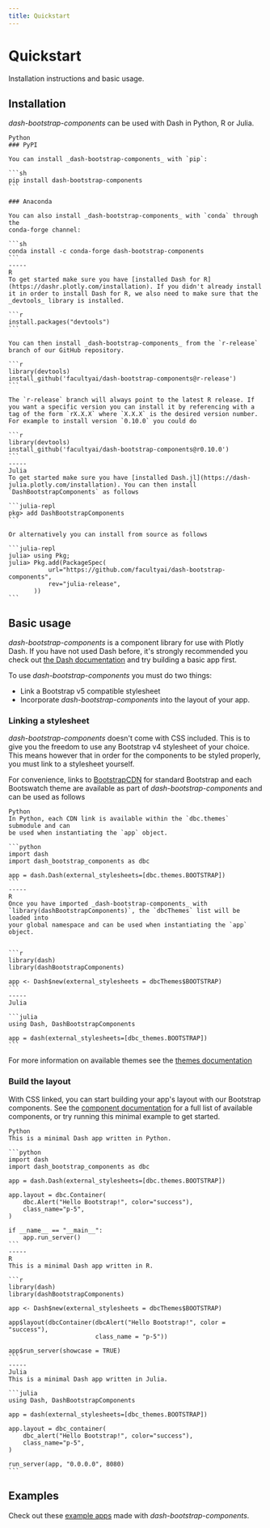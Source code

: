 ```yaml
---
title: Quickstart
---
```


# Quickstart

<p class="lead">Installation instructions and basic usage.</p>

## Installation

_dash-bootstrap-components_ can be used with Dash in Python, R or Julia.

~~~bootstrap-tabs
Python
### PyPI

You can install _dash-bootstrap-components_ with `pip`:

```sh
pip install dash-bootstrap-components
```

### Anaconda

You can also install _dash-bootstrap-components_ with `conda` through the
conda-forge channel:

```sh
conda install -c conda-forge dash-bootstrap-components
```
-----
R
To get started make sure you have [installed Dash for R](https://dashr.plotly.com/installation). If you didn't already install it in order to install Dash for R, we also need to make sure that the _devtools_ library is installed.

```r
install.packages("devtools")
```

You can then install _dash-bootstrap-components_ from the `r-release` branch of our GitHub repository.

```r
library(devtools)
install_github('facultyai/dash-bootstrap-components@r-release')
```

The `r-release` branch will always point to the latest R release. If you want a specific version you can install it by referencing with a tag of the form `rX.X.X` where `X.X.X` is the desired version number. For example to install version `0.10.0` you could do

```r
library(devtools)
install_github('facultyai/dash-bootstrap-components@r0.10.0')
```
-----
Julia
To get started make sure you have [installed Dash.jl](https://dash-julia.plotly.com/installation). You can then install `DashBootstrapComponents` as follows

```julia-repl
pkg> add DashBootstrapComponents
```

Or alternatively you can install from source as follows

```julia-repl
julia> using Pkg;
julia> Pkg.add(PackageSpec(
           url="https://github.com/facultyai/dash-bootstrap-components",
           rev="julia-release",
       ))
```
~~~

## Basic usage

_dash-bootstrap-components_ is a component library for use with Plotly Dash. If you have not used Dash before, it's strongly recommended you check out [the Dash documentation][dash-docs] and try building a basic app first.

To use _dash-bootstrap-components_ you must do two things:

- Link a Bootstrap v5 compatible stylesheet
- Incorporate _dash-bootstrap-components_ into the layout of your app.

### Linking a stylesheet

_dash-bootstrap-components_ doesn't come with CSS included. This is to give you the freedom to use any Bootstrap v4 stylesheet of your choice. This means however that in order for the components to be styled properly, you must link to a stylesheet yourself.

For convenience, links to [BootstrapCDN][bootstrapcdn] for standard Bootstrap and each Bootswatch theme are available as part of _dash-bootstrap-components_ and can be used as follows

~~~bootstrap-tabs
Python
In Python, each CDN link is available within the `dbc.themes` submodule and can
be used when instantiating the `app` object.

```python
import dash
import dash_bootstrap_components as dbc

app = dash.Dash(external_stylesheets=[dbc.themes.BOOTSTRAP])
```
-----
R
Once you have imported _dash-bootstrap-components_ with
`library(dashBootstrapComponents)`, the `dbcThemes` list will be loaded into
your global namespace and can be used when instantiating the `app` object.


```r
library(dash)
library(dashBootstrapComponents)

app <- Dash$new(external_stylesheets = dbcThemes$BOOTSTRAP)
```
-----
Julia

```julia
using Dash, DashBootstrapComponents

app = dash(external_stylesheets=[dbc_themes.BOOTSTRAP])
```
~~~

For more information on available themes see the [themes documentation][docs-themes]

### Build the layout

With CSS linked, you can start building your app's layout with our Bootstrap components. See the [component documentation][docs-components] for a full list of available components, or try running this minimal example to get started.

~~~bootstrap-tabs
Python
This is a minimal Dash app written in Python.

```python
import dash
import dash_bootstrap_components as dbc

app = dash.Dash(external_stylesheets=[dbc.themes.BOOTSTRAP])

app.layout = dbc.Container(
    dbc.Alert("Hello Bootstrap!", color="success"),
    class_name="p-5",
)

if __name__ == "__main__":
    app.run_server()
```
-----
R
This is a minimal Dash app written in R.

```r
library(dash)
library(dashBootstrapComponents)

app <- Dash$new(external_stylesheets = dbcThemes$BOOTSTRAP)

app$layout(dbcContainer(dbcAlert("Hello Bootstrap!", color = "success"),
                        class_name = "p-5"))

app$run_server(showcase = TRUE)
```
-----
Julia
This is a minimal Dash app written in Julia.

```julia
using Dash, DashBootstrapComponents

app = dash(external_stylesheets=[dbc_themes.BOOTSTRAP])

app.layout = dbc_container(
    dbc_alert("Hello Bootstrap!", color="success"),
    class_name="p-5",
)

run_server(app, "0.0.0.0", 8080)
```
~~~

## Examples

Check out these [example apps][examples] made with _dash-bootstrap-components_.

[dash-docs]: https://dash.plotly.com
[dash-docs-external]: https://dash.plotly.com/external-resources
[docs-themes]: /docs/themes
[docs-icons]: /docs/icons
[docs-components]: /docs/components
[bootstrapcdn]: https://www.bootstrapcdn.com/
[examples]: /examples
